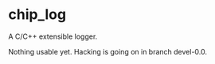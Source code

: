 chip_log
========

A C/C++ extensible logger.

Nothing usable yet. Hacking is going on in branch devel-0.0.
